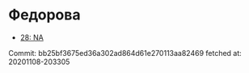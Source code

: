 # Федорова
- [28: NA](28.md)

Commit: bb25bf3675ed36a302ad864d61e270113aa82469
 fetched at: 20201108-203305

